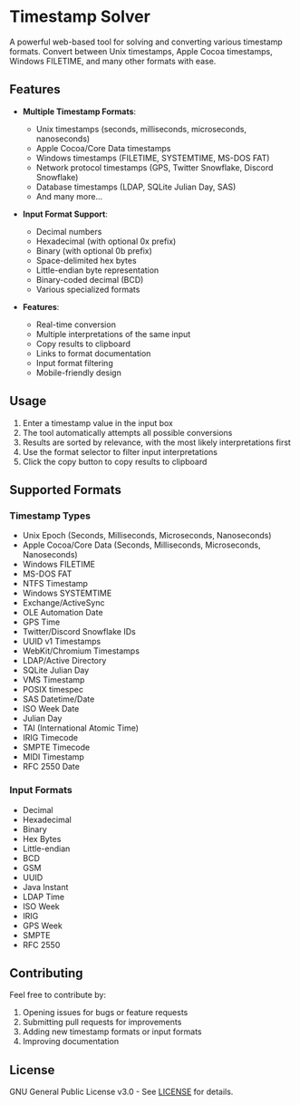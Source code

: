 # Timestamp Solver

A powerful web-based tool for solving and converting various timestamp formats. Convert between Unix timestamps, Apple Cocoa timestamps, Windows FILETIME, and many other formats with ease.

## Features

- **Multiple Timestamp Formats**:
  - Unix timestamps (seconds, milliseconds, microseconds, nanoseconds)
  - Apple Cocoa/Core Data timestamps
  - Windows timestamps (FILETIME, SYSTEMTIME, MS-DOS FAT)
  - Network protocol timestamps (GPS, Twitter Snowflake, Discord Snowflake)
  - Database timestamps (LDAP, SQLite Julian Day, SAS)
  - And many more...

- **Input Format Support**:
  - Decimal numbers
  - Hexadecimal (with optional 0x prefix)
  - Binary (with optional 0b prefix)
  - Space-delimited hex bytes
  - Little-endian byte representation
  - Binary-coded decimal (BCD)
  - Various specialized formats

- **Features**:
  - Real-time conversion
  - Multiple interpretations of the same input
  - Copy results to clipboard
  - Links to format documentation
  - Input format filtering
  - Mobile-friendly design

## Usage

1. Enter a timestamp value in the input box
2. The tool automatically attempts all possible conversions
3. Results are sorted by relevance, with the most likely interpretations first
4. Use the format selector to filter input interpretations
5. Click the copy button to copy results to clipboard

## Supported Formats

### Timestamp Types
- Unix Epoch (Seconds, Milliseconds, Microseconds, Nanoseconds)
- Apple Cocoa/Core Data (Seconds, Milliseconds, Microseconds, Nanoseconds)
- Windows FILETIME
- MS-DOS FAT
- NTFS Timestamp
- Windows SYSTEMTIME
- Exchange/ActiveSync
- OLE Automation Date
- GPS Time
- Twitter/Discord Snowflake IDs
- UUID v1 Timestamps
- WebKit/Chromium Timestamps
- LDAP/Active Directory
- SQLite Julian Day
- VMS Timestamp
- POSIX timespec
- SAS Datetime/Date
- ISO Week Date
- Julian Day
- TAI (International Atomic Time)
- IRIG Timecode
- SMPTE Timecode
- MIDI Timestamp
- RFC 2550 Date

### Input Formats
- Decimal
- Hexadecimal
- Binary
- Hex Bytes
- Little-endian
- BCD
- GSM
- UUID
- Java Instant
- LDAP Time
- ISO Week
- IRIG
- GPS Week
- SMPTE
- RFC 2550

## Contributing

Feel free to contribute by:
1. Opening issues for bugs or feature requests
2. Submitting pull requests for improvements
3. Adding new timestamp formats or input formats
4. Improving documentation

## License

GNU General Public License v3.0 - See [LICENSE](LICENSE) for details. 
